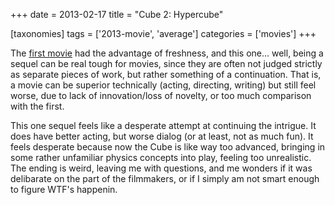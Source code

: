 +++
date = 2013-02-17
title = "Cube 2: Hypercube"

[taxonomies]
tags = ['2013-movie', 'average']
categories = ['movies']
+++

The [first movie] had the advantage of freshness, and this one... well,
being a sequel can be real tough for movies, since they are often not
judged strictly as separate pieces of work, but rather something of a
continuation. That is, a movie can be superior technically (acting,
directing, writing) but still feel worse, due to lack of innovation/loss
of novelty, or too much comparison with the first.

This one sequel feels like a desperate attempt at continuing the
intrigue. It does have better acting, but worse dialog (or at least, not
as much fun). It feels desperate because now the Cube is like way too
advanced, bringing in some rather unfamiliar physics concepts into play,
feeling too unrealistic. The ending is weird, leaving me with questions,
and me wonders if it was delibarate on the part of the filmmakers, or if
I simply am not smart enough to figure WTF's happenin.

  [first movie]: http://tshepang.net/cube-1997
